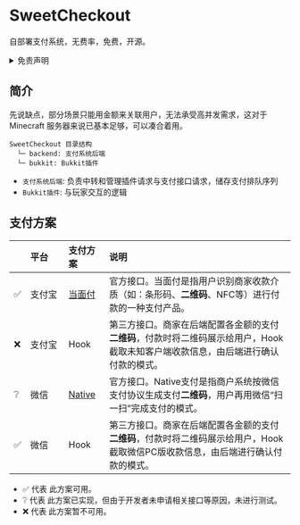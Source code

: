 # SweetCheckout

自部署支付系统，无费率，免费，开源。

<details>
    <summary>免责声明</summary>
    <p>仅供学习研究与技术交流，请勿用于非法用途，后果自负。</p>
    <p>本项目作者与贡献者不对本项目的有效性、可靠性、安全性等作任何明示或暗示的保证，也不对使用或滥用本项目造成的任何直接或间接的损失、责任、索赔、要求或诉讼承担任何责任。</p>
    <p>本项目源代码或二进制文件的使用者应当遵守相关法律法规，尊重 Tencent 公司和阿里巴巴集团的版权与隐私，不得侵犯其与其它第三方的合法权益，不得从事任何违法或违反道德的行为。</p>
    <p>使用本程序的源代码或二进制文件的任何部分即代表你同意此条款，如有异议，请立即停止使用并删除所有相关文件。</p>
    <p>项目简介中的“无费率”指的是，本项目不额外收取手续费。例如当面付接口，支付宝官方收取<code>0.6%</code>手续费，那么费率就是<code>0.6%</code>，无额外的中间商抽成。</p>
</details>

## 简介

先说缺点，部分场景只能用金额来关联用户，无法承受高并发需求，这对于 Minecraft 服务器来说已基本足够，可以凑合着用。

```
SweetCheckout 目录结构
  └─ backend: 支付系统后端
  └─ bukkit: Bukkit插件
```

+ `支付系统后端`: 负责中转和管理插件请求与支付接口请求，储存支付排队序列
+ `Bukkit插件`: 与玩家交互的逻辑

## 支付方案

|     | 平台　　 | 支付方案　 | 说明 |
| --- |:--- |:--- |:--- |
| ✅ | 支付宝 | [当面付](https://b.alipay.com/page/product-mall/product-detail/I1080300001000041016) | 官方接口。当面付是指用户识别商家收款介质（如：条形码、**二维码**、NFC等）进行付款的一种支付产品。 |
| ❌ | 支付宝 | Hook | 第三方接口。商家在后端配置各金额的支付**二维码**，付款时将二维码展示给用户，Hook截取未知客户端收款信息，由后端进行确认付款的模式。 |
| ❔ | 微信 | [Native](https://pay.weixin.qq.com/static/product/product_intro.shtml?name=native) | 官方接口。Native支付是指商户系统按微信支付协议生成支付**二维码**，用户再用微信“扫一扫”完成支付的模式。 |
| ✅ | 微信 | Hook | 第三方接口。商家在后端配置各金额的支付**二维码**，付款时将二维码展示给用户，Hook截取微信PC版收款信息，由后端进行确认付款的模式。 |

+ ✅ 代表 此方案可用。
+ ❔ 代表 此方案已实现，但由于开发者未申请相关接口等原因，未进行测试。
+ ❌ 代表 此方案暂不可用。
